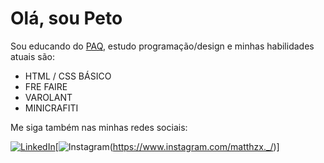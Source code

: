# Olá, sou Peto

Sou educando do [PAQ](http://prototipandoaquebrada.org/), estudo programação/design e minhas habilidades atuais são:

- HTML / CSS BÁSICO 
- FRE FAIRE 
- VAROLANT
- MINICRAFITI

Me siga também nas minhas redes sociais:
  
[![LinkedIn](https://img.shields.io/badge/LinkedIn-0077B5?style=for-the-badge&logo=linkedin&logoColor=white)](https://www.linkedin.com/in/matheus-henrique-2911a622b/)[![Instagram](png-transparent-graphy-instagram-android-instagram-text-trademark-photography.png)(https://www.instagram.com/matthzx._/)]